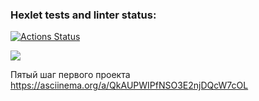 ### Hexlet tests and linter status:
[![Actions Status](https://github.com/IanaBlue/frontend-project-44/workflows/hexlet-check/badge.svg)](https://github.com/IanaBlue/frontend-project-44/actions)

<a href="https://codeclimate.com/github/IanaBlue/frontend-project-44/maintainability"><img src="https://api.codeclimate.com/v1/badges/b92b7c1ac79ecd381484/maintainability" /></a>

Пятый шаг первого проекта https://asciinema.org/a/QkAUPWIPfNSO3E2njDQcW7cOL